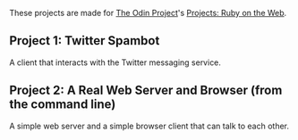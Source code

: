 These projects are made for [The Odin Project](http://theodinproject.com)'s [Projects: Ruby on the Web](http://www.theodinproject.com/ruby-programming/ruby-on-the-web).

## Project 1: Twitter Spambot
A client that interacts with the Twitter messaging service.

## Project 2: A Real Web Server and Browser (from the command line)
A simple web server and a simple browser client that can talk to each other.

